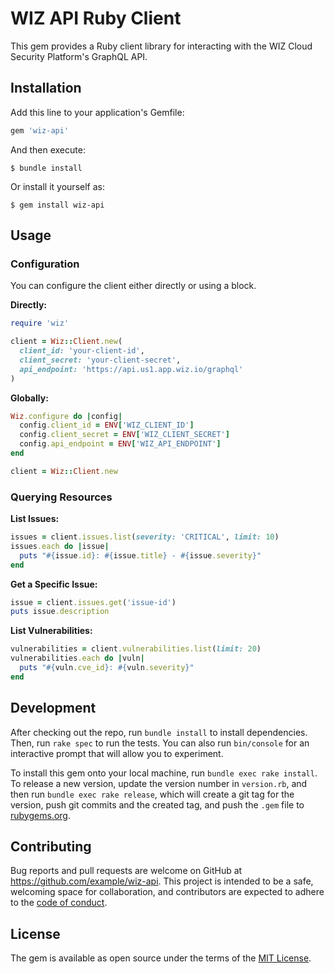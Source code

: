 # WIZ API Ruby Client

This gem provides a Ruby client library for interacting with the WIZ Cloud Security Platform's GraphQL API.

## Installation

Add this line to your application's Gemfile:

```ruby
gem 'wiz-api'
```

And then execute:

    $ bundle install

Or install it yourself as:

    $ gem install wiz-api

## Usage

### Configuration

You can configure the client either directly or using a block.

**Directly:**

```ruby
require 'wiz'

client = Wiz::Client.new(
  client_id: 'your-client-id',
  client_secret: 'your-client-secret',
  api_endpoint: 'https://api.us1.app.wiz.io/graphql'
)
```

**Globally:**

```ruby
Wiz.configure do |config|
  config.client_id = ENV['WIZ_CLIENT_ID']
  config.client_secret = ENV['WIZ_CLIENT_SECRET']
  config.api_endpoint = ENV['WIZ_API_ENDPOINT']
end

client = Wiz::Client.new
```

### Querying Resources

**List Issues:**

```ruby
issues = client.issues.list(severity: 'CRITICAL', limit: 10)
issues.each do |issue|
  puts "#{issue.id}: #{issue.title} - #{issue.severity}"
end
```

**Get a Specific Issue:**

```ruby
issue = client.issues.get('issue-id')
puts issue.description
```

**List Vulnerabilities:**

```ruby
vulnerabilities = client.vulnerabilities.list(limit: 20)
vulnerabilities.each do |vuln|
  puts "#{vuln.cve_id}: #{vuln.severity}"
end
```

## Development

After checking out the repo, run `bundle install` to install dependencies. Then, run `rake spec` to run the tests. You can also run `bin/console` for an interactive prompt that will allow you to experiment.

To install this gem onto your local machine, run `bundle exec rake install`. To release a new version, update the version number in `version.rb`, and then run `bundle exec rake release`, which will create a git tag for the version, push git commits and the created tag, and push the `.gem` file to [rubygems.org](https://rubygems.org).

## Contributing

Bug reports and pull requests are welcome on GitHub at https://github.com/example/wiz-api. This project is intended to be a safe, welcoming space for collaboration, and contributors are expected to adhere to the [code of conduct](https://github.com/example/wiz-api/blob/main/CODE_OF_CONDUCT.md).

## License

The gem is available as open source under the terms of the [MIT License](https://opensource.org/licenses/MIT).

